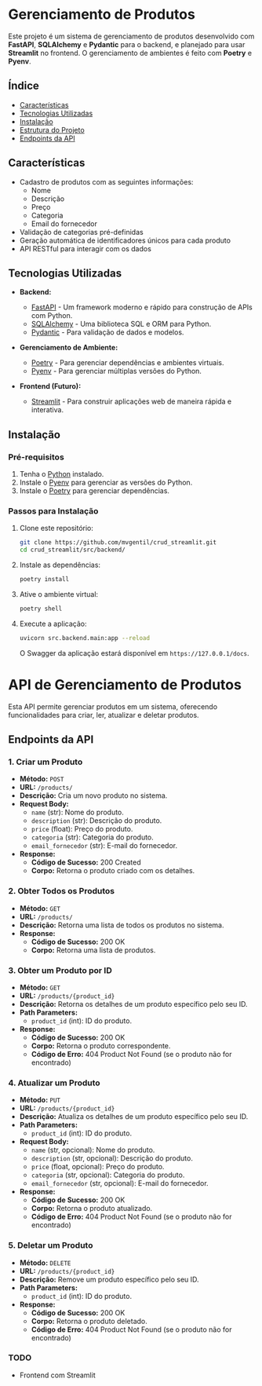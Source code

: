 
# Gerenciamento de Produtos

Este projeto é um sistema de gerenciamento de produtos desenvolvido com **FastAPI**, **SQLAlchemy** e **Pydantic** para o backend, e planejado para usar **Streamlit** no frontend. O gerenciamento de ambientes é feito com **Poetry** e **Pyenv**.

## Índice

- [Características](#características)
- [Tecnologias Utilizadas](#tecnologias-utilizadas)
- [Instalação](#instalação)
- [Estrutura do Projeto](#estrutura-do-projeto)
- [Endpoints da API](#endpoints-da-api)

## Características

- Cadastro de produtos com as seguintes informações:
  - Nome
  - Descrição
  - Preço
  - Categoria
  - Email do fornecedor
- Validação de categorias pré-definidas
- Geração automática de identificadores únicos para cada produto
- API RESTful para interagir com os dados

## Tecnologias Utilizadas

- **Backend:**
  - [FastAPI](https://fastapi.tiangolo.com/) - Um framework moderno e rápido para construção de APIs com Python.
  - [SQLAlchemy](https://www.sqlalchemy.org/) - Uma biblioteca SQL e ORM para Python.
  - [Pydantic](https://pydantic-docs.helpmanual.io/) - Para validação de dados e modelos.

- **Gerenciamento de Ambiente:**
  - [Poetry](https://python-poetry.org/) - Para gerenciar dependências e ambientes virtuais.
  - [Pyenv](https://github.com/pyenv/pyenv) - Para gerenciar múltiplas versões do Python.

- **Frontend (Futuro):**
  - [Streamlit](https://streamlit.io/) - Para construir aplicações web de maneira rápida e interativa.

## Instalação

### Pré-requisitos

1. Tenha o [Python](https://www.python.org/downloads/) instalado.
2. Instale o [Pyenv](https://github.com/pyenv/pyenv) para gerenciar as versões do Python.
3. Instale o [Poetry](https://python-poetry.org/docs/#installation) para gerenciar dependências.

### Passos para Instalação

1. Clone este repositório:

   ```bash
   git clone https://github.com/mvgentil/crud_streamlit.git
   cd crud_streamlit/src/backend/
   ```

2. Instale as dependências:

   ```bash
   poetry install
   ```

3. Ative o ambiente virtual:

   ```bash
   poetry shell
   ```

4. Execute a aplicação:

   ```bash
   uvicorn src.backend.main:app --reload
   ```

   O Swagger da aplicação estará disponível em `https://127.0.0.1/docs`.

# API de Gerenciamento de Produtos

Esta API permite gerenciar produtos em um sistema, oferecendo funcionalidades para criar, ler, atualizar e deletar produtos.

## Endpoints da API

### 1. Criar um Produto

- **Método:** `POST`
- **URL:** `/products/`
- **Descrição:** Cria um novo produto no sistema.
- **Request Body:**
  - `name` (str): Nome do produto.
  - `description` (str): Descrição do produto.
  - `price` (float): Preço do produto.
  - `categoria` (str): Categoria do produto.
  - `email_fornecedor` (str): E-mail do fornecedor.
- **Response:**
  - **Código de Sucesso:** 200 Created
  - **Corpo:** Retorna o produto criado com os detalhes.
  
### 2. Obter Todos os Produtos

- **Método:** `GET`
- **URL:** `/products/`
- **Descrição:** Retorna uma lista de todos os produtos no sistema.
- **Response:**
  - **Código de Sucesso:** 200 OK
  - **Corpo:** Retorna uma lista de produtos.

### 3. Obter um Produto por ID

- **Método:** `GET`
- **URL:** `/products/{product_id}`
- **Descrição:** Retorna os detalhes de um produto específico pelo seu ID.
- **Path Parameters:**
  - `product_id` (int): ID do produto.
- **Response:**
  - **Código de Sucesso:** 200 OK
  - **Corpo:** Retorna o produto correspondente.
  - **Código de Erro:** 404 Product Not Found (se o produto não for encontrado)

### 4. Atualizar um Produto

- **Método:** `PUT`
- **URL:** `/products/{product_id}`
- **Descrição:** Atualiza os detalhes de um produto específico pelo seu ID.
- **Path Parameters:**
  - `product_id` (int): ID do produto.
- **Request Body:**
  - `name` (str, opcional): Nome do produto.
  - `description` (str, opcional): Descrição do produto.
  - `price` (float, opcional): Preço do produto.
  - `categoria` (str, opcional): Categoria do produto.
  - `email_fornecedor` (str, opcional): E-mail do fornecedor.
- **Response:**
  - **Código de Sucesso:** 200 OK
  - **Corpo:** Retorna o produto atualizado.
  - **Código de Erro:** 404 Product Not Found (se o produto não for encontrado)

### 5. Deletar um Produto

- **Método:** `DELETE`
- **URL:** `/products/{product_id}`
- **Descrição:** Remove um produto específico pelo seu ID.
- **Path Parameters:**
  - `product_id` (int): ID do produto.
- **Response:**
  - **Código de Sucesso:** 200 OK
  - **Corpo:** Retorna o produto deletado.
  - **Código de Erro:** 404 Product Not Found (se o produto não for encontrado)

### TODO

- Frontend com Streamlit